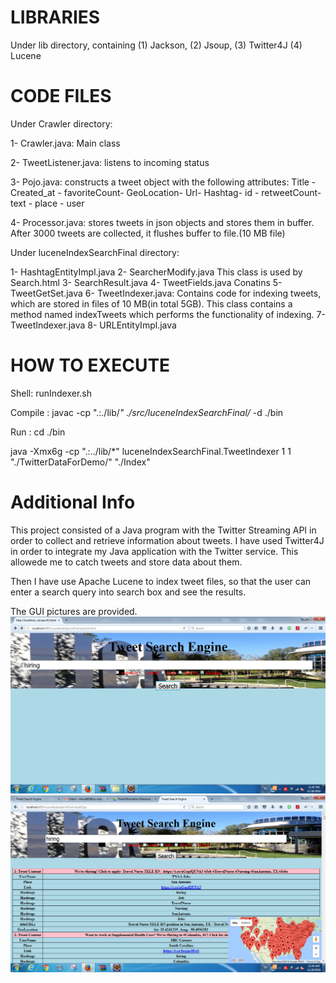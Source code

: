 LIBRARIES
======================
Under lib directory, containing (1) Jackson, (2) Jsoup, (3) Twitter4J (4) Lucene



CODE FILES
======================
Under Crawler directory:

1- Crawler.java: Main class

2- TweetListener.java: listens to incoming status

3- Pojo.java: constructs a tweet object with the following attributes: Title - Created_at - favoriteCount- GeoLocation- Url- Hashtag- id - retweetCount- text - place - user

4- Processor.java: stores tweets in json objects and stores them in buffer. After 3000 tweets are collected, it flushes buffer to file.(10 MB file)

Under luceneIndexSearchFinal directory:

1- HashtagEntityImpl.java
2- SearcherModify.java This class is used by Search.html
3- SearchResult.java
4- TweetFields.java   Conatins
5- TweetGetSet.java
6- TweetIndexer.java: Contains code for indexing tweets, which are stored in files of 10 MB(in total 5GB). This class contains a method named indexTweets which performs the functionality of indexing.
7- TweetIndexer.java
8- URLEntityImpl.java


HOW TO EXECUTE
======================
Shell:  runIndexer.sh

Compile :
javac  -cp ".:./lib/*" ./src/luceneIndexSearchFinal/* -d ./bin

Run :
cd ./bin

java -Xmx6g -cp ".:../lib/*" luceneIndexSearchFinal.TweetIndexer 1 1 "./TwitterDataForDemo/" "./Index"

Additional Info
======================
This project consisted of a Java program with the Twitter Streaming API in order to collect and retrieve information about tweets. I have used Twitter4J in order to integrate my Java application with the Twitter service. This allowede me to catch tweets and store data about them.

Then I have use Apache Lucene to index tweet files, so that the user can enter a search query into search box and see the results.

The GUI pictures are provided.
![Alt text](/UI.png?raw=true "Search box")
![Alt text](/UI2.png?raw=true "Results page")





